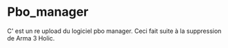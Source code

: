 # Pbo_manager
C' est un re upload du logiciel pbo manager. Ceci fait suite à la suppression de Arma 3 Holic.
